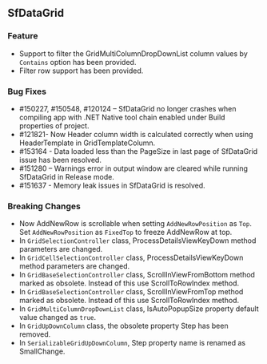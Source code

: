 ## SfDataGrid

### Feature

* Support to filter the GridMultiColumnDropDownList column values by `Contains` option has been provided.
* Filter row support has been provided.


### Bug Fixes

*  \#150227, \#150548, \#120124 – SfDataGrid no longer crashes when compiling app with .NET Native tool chain enabled under Build properties of project. 
*  \#121821- Now Header column width is calculated correctly when using HeaderTemplate in GridTemplateColumn.
*  \#153164 - Data loaded less than the PageSize in last page of SfDataGrid issue has been resolved.
*  \#151280 – Warnings error in output window are cleared while running SfDataGrid in Release mode.
*  \#151637 - Memory leak issues in SfDataGrid is resolved.


### Breaking Changes

* Now AddNewRow is scrollable when setting `AddNewRowPosition` as `Top`. Set `AddNewRowPosition` as `FixedTop` to freeze AddNewRow at top.
* In `GridSelectionController` class, ProcessDetailsViewKeyDown method parameters are changed. 
* In `GridCellSelectionController` class, ProcessDetailsViewKeyDown method parameters are changed.
* In `GridBaseSelectionController` class, ScrollInViewFromBottom method marked as obsolete. Instead of this use ScrollToRowIndex method.
* In `GridBaseSelectionController` class, ScrollInViewFromTop method marked as obsolete. Instead of this use ScrollToRowIndex method.
* In `GridMultiColumnDropDownList` class, IsAutoPopupSize property default value changed as `true`.
* In `GridUpDownColumn` class, the obsolete property Step has been removed.
* In `SerializableGridUpDownColumn`, Step property name is renamed as SmallChange.